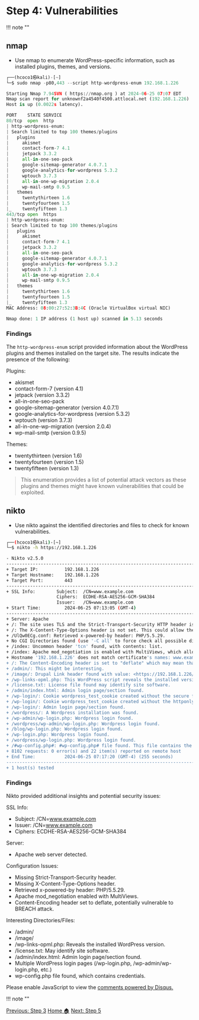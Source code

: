 # **Step 4: Vulnerabilities**
!!! note ""

## nmap

- Use  nmap to enumerate WordPress-specific information, such as installed plugins, themes, and versions.

```python linenums="1" hl_lines="38 44"
┌──(hcoco1㉿kali)-[~]
└─$ sudo nmap -p80,443 --script http-wordpress-enum 192.168.1.226

Starting Nmap 7.94SVN ( https://nmap.org ) at 2024-06-25 07:07 EDT
Nmap scan report for unknownf2a4540f4500.attlocal.net (192.168.1.226)
Host is up (0.0022s latency).

PORT    STATE SERVICE
80/tcp  open  http
| http-wordpress-enum: 
| Search limited to top 100 themes/plugins
|   plugins
|     akismet
|     contact-form-7 4.1
|     jetpack 3.3.2
|     all-in-one-seo-pack 
|     google-sitemap-generator 4.0.7.1
|     google-analytics-for-wordpress 5.3.2
|     wptouch 3.7.3
|     all-in-one-wp-migration 2.0.4
|     wp-mail-smtp 0.9.5
|   themes
|     twentythirteen 1.6
|     twentyfourteen 1.5
|_    twentyfifteen 1.3
443/tcp open  https
| http-wordpress-enum: 
| Search limited to top 100 themes/plugins
|   plugins
|     akismet
|     contact-form-7 4.1
|     jetpack 3.3.2
|     all-in-one-seo-pack 
|     google-sitemap-generator 4.0.7.1
|     google-analytics-for-wordpress 5.3.2
|     wptouch 3.7.3
|     all-in-one-wp-migration 2.0.4
|     wp-mail-smtp 0.9.5
|   themes
|     twentythirteen 1.6
|     twentyfourteen 1.5
|_    twentyfifteen 1.3
MAC Address: 08:00:27:52:3B:4C (Oracle VirtualBox virtual NIC)

Nmap done: 1 IP address (1 host up) scanned in 5.13 seconds

```
### Findings


The `http-wordpress-enum` script provided information about the WordPress plugins and themes installed on the target site. The results indicate the presence of the following:

Plugins:

- akismet
- contact-form-7 (version 4.1)
- jetpack (version 3.3.2)
- all-in-one-seo-pack
- google-sitemap-generator (version 4.0.7.1)
- google-analytics-for-wordpress (version 5.3.2)
- wptouch (version 3.7.3)
- all-in-one-wp-migration (version 2.0.4)
- wp-mail-smtp (version 0.9.5)

Themes:

- twentythirteen (version 1.6)
- twentyfourteen (version 1.5)
- twentyfifteen (version 1.3)

>This enumeration provides a list of potential attack vectors as these plugins and themes might have known vulnerabilities that could be exploited.


## nikto

- Use nikto against the identified directories and files to check for known vulnerabilities.

```bash linenums="1" hl_lines="38 44"
┌──(hcoco1㉿kali)-[~]
└─$ nikto -h https://192.168.1.226

- Nikto v2.5.0
---------------------------------------------------------------------------
+ Target IP:          192.168.1.226
+ Target Hostname:    192.168.1.226
+ Target Port:        443
---------------------------------------------------------------------------
+ SSL Info:        Subject:  /CN=www.example.com
                   Ciphers:  ECDHE-RSA-AES256-GCM-SHA384
                   Issuer:   /CN=www.example.com
+ Start Time:         2024-06-25 07:13:05 (GMT-4)
---------------------------------------------------------------------------
+ Server: Apache
+ /: The site uses TLS and the Strict-Transport-Security HTTP header is not defined. See: https://developer.mozilla.org/en-US/docs/Web/HTTP/Headers/Strict-Transport-Security
+ /: The X-Content-Type-Options header is not set. This could allow the user agent to render the content of the site in a different fashion to the MIME type. See: https://www.netsparker.com/web-vulnerability-scanner/vulnerabilities/missing-content-type-header/
+ /UlQw0ECg.conf: Retrieved x-powered-by header: PHP/5.5.29.
+ No CGI Directories found (use '-C all' to force check all possible dirs)
+ /index: Uncommon header 'tcn' found, with contents: list.
+ /index: Apache mod_negotiation is enabled with MultiViews, which allows attackers to easily brute force file names. The following alternatives for 'index' were found: index.html, index.php. See: http://www.wisec.it/sectou.php?id=4698ebdc59d15,https://exchange.xforce.ibmcloud.com/vulnerabilities/8275
+ Hostname '192.168.1.226' does not match certificate's names: www.example.com. See: https://cwe.mitre.org/data/definitions/297.html
+ /: The Content-Encoding header is set to "deflate" which may mean that the server is vulnerable to the BREACH attack. See: http://breachattack.com/
+ /admin/: This might be interesting.
+ /image/: Drupal Link header found with value: <https://192.168.1.226/?p=23>; rel=shortlink. See: https://www.drupal.org/
+ /wp-links-opml.php: This WordPress script reveals the installed version.
+ /license.txt: License file found may identify site software.
+ /admin/index.html: Admin login page/section found.
+ /wp-login/: Cookie wordpress_test_cookie created without the secure flag. See: https://developer.mozilla.org/en-US/docs/Web/HTTP/Cookies
+ /wp-login/: Cookie wordpress_test_cookie created without the httponly flag. See: https://developer.mozilla.org/en-US/docs/Web/HTTP/Cookies
+ /wp-login/: Admin login page/section found.
+ /wordpress/: A Wordpress installation was found.
+ /wp-admin/wp-login.php: Wordpress login found.
+ /wordpress/wp-admin/wp-login.php: Wordpress login found.
+ /blog/wp-login.php: Wordpress login found.
+ /wp-login.php: Wordpress login found.
+ /wordpress/wp-login.php: Wordpress login found.
+ /#wp-config.php#: #wp-config.php# file found. This file contains the credentials.
+ 8102 requests: 0 error(s) and 22 item(s) reported on remote host
+ End Time:           2024-06-25 07:17:20 (GMT-4) (255 seconds)
---------------------------------------------------------------------------
+ 1 host(s) tested

```


### Findings

Nikto provided additional insights and potential security issues:

SSL Info:

- Subject: /CN=www.example.com
- Issuer: /CN=www.example.com
- Ciphers: ECDHE-RSA-AES256-GCM-SHA384

Server:

- Apache web server detected.

Configuration Issues:

- Missing Strict-Transport-Security header.
- Missing X-Content-Type-Options header.
- Retrieved x-powered-by header: PHP/5.5.29.
- Apache mod_negotiation enabled with MultiViews.
- Content-Encoding header set to deflate, potentially vulnerable to BREACH attack.

Interesting Directories/Files:

- /admin/
- /image/
- /wp-links-opml.php: Reveals the installed WordPress version.
- /license.txt: May identify site software.
- /admin/index.html: Admin login page/section found.
- Multiple WordPress login pages (/wp-login.php, /wp-admin/wp-login.php, etc.)
- wp-config.php file found, which contains credentials.











<div id="disqus_thread"></div>
<script>
    /**
    *  RECOMMENDED CONFIGURATION VARIABLES: EDIT AND UNCOMMENT THE SECTION BELOW TO INSERT DYNAMIC VALUES FROM YOUR PLATFORM OR CMS.
    *  LEARN WHY DEFINING THESE VARIABLES IS IMPORTANT: https://disqus.com/admin/universalcode/#configuration-variables    */
    /*
    var disqus_config = function () {
    this.page.url = PAGE_URL;  // Replace PAGE_URL with your page's canonical URL variable
    this.page.identifier = PAGE_IDENTIFIER; // Replace PAGE_IDENTIFIER with your page's unique identifier variable
    };
    */
    (function() { // DON'T EDIT BELOW THIS LINE
    var d = document, s = d.createElement('script');
    s.src = 'https://hcoco1-1.disqus.com/embed.js';
    s.setAttribute('data-timestamp', +new Date());
    (d.head || d.body).appendChild(s);
    })();
</script>
<noscript>Please enable JavaScript to view the <a href="https://disqus.com/?ref_noscript">comments powered by Disqus.</a></noscript>

!!! note ""

<div class="button-container" markdown="1">
<a href="/Career-Simulation-4/challenge_3/" class="md-button md-button--primary">Previous: Step 3</a>
<a href="/Career-Simulation-4/" class="md-button md-button--secondary">Home 🏠</a>
<a href="/Career-Simulation-4/challenge_5/" class="md-button md-button--primary">Next: Step 5</a>
</div>